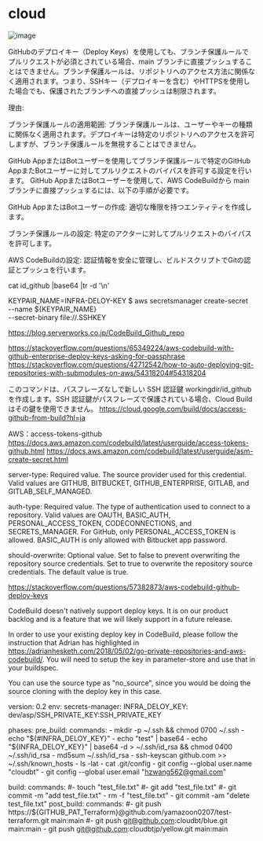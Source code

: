 # cloud

![image](https://github.com/user-attachments/assets/47be2ff0-ee8f-4e26-85e5-07b1458a0306)

GitHubのデプロイキー（Deploy Keys）を使用しても、ブランチ保護ルールでプルリクエストが必須とされている場合、main ブランチに直接プッシュすることはできません。ブランチ保護ルールは、リポジトリへのアクセス方法に関係なく適用されます。つまり、SSHキー（デプロイキーを含む）やHTTPSを使用した場合でも、保護されたブランチへの直接プッシュは制限されます。

理由:

ブランチ保護ルールの適用範囲: ブランチ保護ルールは、ユーザーやキーの種類に関係なく適用されます。デプロイキーは特定のリポジトリへのアクセスを許可しますが、ブランチ保護ルールを無視することはできません。

GitHub AppまたはBotユーザーを使用してブランチ保護ルールで特定のGitHub AppまたBotユーザーに対してプルリクエストのバイパスを許可する設定を行います。
GitHub AppまたはBotユーザーを使用して、AWS CodeBuildから main ブランチに直接プッシュするには、以下の手順が必要です。

GitHub AppまたはBotユーザーの作成: 適切な権限を持つエンティティを作成します。

ブランチ保護ルールの設定: 特定のアクターに対してプルリクエストのバイパスを許可します。

AWS CodeBuildの設定: 認証情報を安全に管理し、ビルドスクリプトでGitの認証とプッシュを行います。


cat id_github |base64 |tr -d '\n'


KEYPAIR_NAME=INFRA-DELOY-KEY
$ aws secretsmanager create-secret \
    --name ${KEYPAIR_NAME} \
    --secret-binary file://.SSHKEY

    
https://blog.serverworks.co.jp/CodeBuild_Github_repo


https://stackoverflow.com/questions/65349224/aws-codebuild-with-github-enterprise-deploy-keys-asking-for-passphrase
https://stackoverflow.com/questions/42712542/how-to-auto-deploying-git-repositories-with-submodules-on-aws/54318204#54318204

このコマンドは、パスフレーズなしで新しい SSH 認証鍵 workingdir/id_github を作成します。SSH 認証鍵がパスフレーズで保護されている場合、Cloud Build はその鍵を使用できません。
https://cloud.google.com/build/docs/access-github-from-build?hl=ja


AWS：access-tokens-github
https://docs.aws.amazon.com/codebuild/latest/userguide/access-tokens-github.html
https://docs.aws.amazon.com/codebuild/latest/userguide/asm-create-secret.html

server-type: Required value. The source provider used for this credential. Valid values are GITHUB, BITBUCKET, GITHUB_ENTERPRISE, GITLAB, and GITLAB_SELF_MANAGED.

auth-type: Required value. The type of authentication used to connect to a repository. Valid values are OAUTH, BASIC_AUTH, PERSONAL_ACCESS_TOKEN, CODECONNECTIONS, and SECRETS_MANAGER. For GitHub, only PERSONAL_ACCESS_TOKEN is allowed. BASIC_AUTH is only allowed with Bitbucket app password.

should-overwrite: Optional value. Set to false to prevent overwriting the repository source credentials. Set to true to overwrite the repository source credentials. The default value is true.



https://stackoverflow.com/questions/57382873/aws-codebuild-github-deploy-keys

CodeBuild doesn't natively support deploy keys. It is on our product backlog and is a feature that we will likely support in a future release.

In order to use your existing deploy key in CodeBuild, please follow the instruction that Adrian has highlighted in https://adrianhesketh.com/2018/05/02/go-private-repositories-and-aws-codebuild/. You will need to setup the key in parameter-store and use that in your buildspec.

You can use the source type as "no_source", since you would be doing the source cloning with the deploy key in this case.


version: 0.2
env:
  secrets-manager:
    INFRA_DELOY_KEY: dev/asp/SSH_PRIVATE_KEY:SSH_PRIVATE_KEY

phases:
  pre_build:
    commands:
      - mkdir -p ~/.ssh && chmod 0700 ~/.ssh
      - echo "${#INFRA_DELOY_KEY}"
      - echo "test" | base64
      - echo "${INFRA_DELOY_KEY}" | base64 -d > ~/.ssh/id_rsa && chmod 0400 ~/.ssh/id_rsa
      - md5sum ~/.ssh/id_rsa
      - ssh-keyscan github.com >> ~/.ssh/known_hosts
      - ls -lat
      - cat .git/config
      - git config --global user.name "cloudbt"
      - git config --global user.email "hzwang562@gmail.com"
      
  build:
    commands:
      #- touch "test_file.txt"
      #- git add "test_file.txt"
      #- git commit -m "add test_file.txt"
      - rm -f "test_file.txt"
      - git commit -am "delete test_file.txt"
  post_build:
    commands:
      #- git push https://${GITHUB_PAT_Terraform}@github.com/yamazoon0207/test-terraform.git main:main
      #- git push git@github.com:cloudbt/blue.git main:main
      - git push git@github.com:cloudbtjp/yellow.git main:main


      

